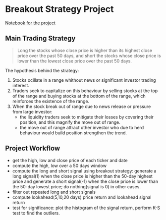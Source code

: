 # Breakout Strategy Project
[Notebook for the project](project_2_starter.ipynb)

## Main Trading Strategy
>Long the stocks whose close price is higher than its highest close price over the past 50 days, and short the stocks whose close price is lower than the lowest close price over the past 50 days.

The hypothesis behind the strategy:
1. Stocks ocillate in a range whithout news or significant investor trading interest.
2. Traders seek to capitalize on this behaviour by selling stocks at the top of the range and buying stocks at the bottom of the range, which reinforces the existence of the range.
3. When the stock break out of range due to news release or pressure from large investor:
   - the liquidity traders seek to mitigate their losses by covering their position, and this magnify the move out of range.
   - the move out of range attract other investor who due to herd behaviour would build position strengthen the trend.
  
## Project Workflow
- get the high, low and close price of each ticker and date
- compute the high, low over a 50 days window
- compute the long and short signal using breakout strategy:
  generate a long signal(1) when the close price is higher than the 50-day highest price and generate a short signal(-1) when the close price is lower than the 50-day lowest price; do nothing(signal is 0) in other cases.
- filter out repeated long and short signals
- compute lookahead(5,10,20 days) price return and lookahead signal return
- test for significance:
  plot the histogram of the signal return, perform K-S test to find the outliers.
